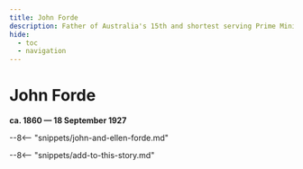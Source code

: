 ```yaml
---
title: John Forde
description: Father of Australia's 15th and shortest serving Prime Minister
hide:
  - toc
  - navigation 
---
```


# John Forde


**ca. 1860  — 18 September 1927**


--8<-- "snippets/john-and-ellen-forde.md"

--8<-- "snippets/add-to-this-story.md"